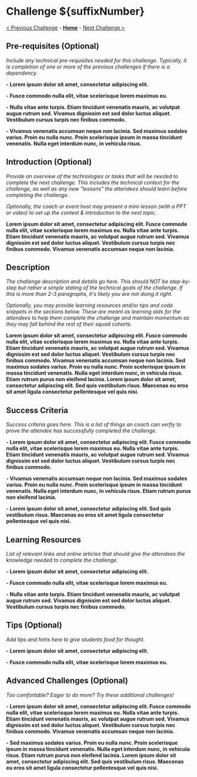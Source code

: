 # Challenge ${suffixNumber}

<!-- REPLACE_ME ${navigationLine} (remove this from your MD files if you are writing them manually, this is for the automation script) REPLACE_ME -->

<!-- REMOVE_ME (this section will be removed by the automation script) -->
[< Previous Challenge](./Challenge-01.md) - **[Home](../README.md)** - [Next Challenge >](./Challenge-03.md)
<!-- REMOVE_ME (this section will be removed by the automation script) -->

## Pre-requisites (Optional)

*Include any technical pre-requisites needed for this challenge.  Typically, it is completion of one or more of the previous challenges if there is a dependency.*

**- Lorem ipsum dolor sit amet, consectetur adipiscing elit.**

**- Fusce commodo nulla elit, vitae scelerisque lorem maximus eu.** 

**- Nulla vitae ante turpis. Etiam tincidunt venenatis mauris, ac volutpat augue rutrum sed. Vivamus dignissim est sed dolor luctus aliquet. Vestibulum cursus turpis nec finibus commodo.**

**- Vivamus venenatis accumsan neque non lacinia. Sed maximus sodales varius. Proin eu nulla nunc. Proin scelerisque ipsum in massa tincidunt venenatis. Nulla eget interdum nunc, in vehicula risus.**


## Introduction (Optional)

*Provide an overview of the technologies or tasks that will be needed to complete the next challenge.  This includes the technical context for the challenge, as well as any new "lessons" the attendees should learn before completing the challenge.*

*Optionally, the coach or event host may present a mini-lesson (with a PPT or video) to set up the context & introduction to the next topic.*

**Lorem ipsum dolor sit amet, consectetur adipiscing elit. Fusce commodo nulla elit, vitae scelerisque lorem maximus eu. Nulla vitae ante turpis. Etiam tincidunt venenatis mauris, ac volutpat augue rutrum sed. Vivamus dignissim est sed dolor luctus aliquet. Vestibulum cursus turpis nec finibus commodo. Vivamus venenatis accumsan neque non lacinia.**


## Description

*The challenge description and details go here.  This should NOT be step-by-step but rather a simple stating of the technical goals of the challenge.  If this is more than 2-3 paragraphs, it's likely you are not doing it right.*

*Optionally, you may provide learning resources and/or tips and code snippets in the sections below. These are meant  as learning aids for the attendees to help them complete the challenge and maintain momentum as they may fall behind the rest of their squad cohorts.*

**Lorem ipsum dolor sit amet, consectetur adipiscing elit. Fusce commodo nulla elit, vitae scelerisque lorem maximus eu. Nulla vitae ante turpis. Etiam tincidunt venenatis mauris, ac volutpat augue rutrum sed. Vivamus dignissim est sed dolor luctus aliquet. Vestibulum cursus turpis nec finibus commodo. Vivamus venenatis accumsan neque non lacinia. Sed maximus sodales varius. Proin eu nulla nunc. Proin scelerisque ipsum in massa tincidunt venenatis. Nulla eget interdum nunc, in vehicula risus. Etiam rutrum purus non eleifend lacinia. Lorem ipsum dolor sit amet, consectetur adipiscing elit. Sed quis vestibulum risus. Maecenas eu eros sit amet ligula consectetur pellentesque vel quis nisi.**


## Success Criteria

*Success criteria goes here. This is a list of things an coach can verfiy to prove the attendee has successfully completed the challenge.*

**- Lorem ipsum dolor sit amet, consectetur adipiscing elit. Fusce commodo nulla elit, vitae scelerisque lorem maximus eu. Nulla vitae ante turpis. Etiam tincidunt venenatis mauris, ac volutpat augue rutrum sed. Vivamus dignissim est sed dolor luctus aliquet. Vestibulum cursus turpis nec finibus commodo.**

**- Vivamus venenatis accumsan neque non lacinia. Sed maximus sodales varius. Proin eu nulla nunc. Proin scelerisque ipsum in massa tincidunt venenatis. Nulla eget interdum nunc, in vehicula risus. Etiam rutrum purus non eleifend lacinia.**

**- Lorem ipsum dolor sit amet, consectetur adipiscing elit. Sed quis vestibulum risus. Maecenas eu eros sit amet ligula consectetur pellentesque vel quis nisi.**


## Learning Resources

*List of relevant links and online articles that should give the attendees the knowledge needed to complete the challenge.*

**- Lorem ipsum dolor sit amet, consectetur adipiscing elit.**

**- Fusce commodo nulla elit, vitae scelerisque lorem maximus eu.** 

**- Nulla vitae ante turpis. Etiam tincidunt venenatis mauris, ac volutpat augue rutrum sed. Vivamus dignissim est sed dolor luctus aliquet. Vestibulum cursus turpis nec finibus commodo.**


## Tips (Optional)

*Add tips and hints here to give students food for thought.*

**- Lorem ipsum dolor sit amet, consectetur adipiscing elit.**

**- Fusce commodo nulla elit, vitae scelerisque lorem maximus eu.** 


## Advanced Challenges (Optional)

*Too comfortable?  Eager to do more?  Try these additional challenges!*

**- Lorem ipsum dolor sit amet, consectetur adipiscing elit. Fusce commodo nulla elit, vitae scelerisque lorem maximus eu. Nulla vitae ante turpis. Etiam tincidunt venenatis mauris, ac volutpat augue rutrum sed. Vivamus dignissim est sed dolor luctus aliquet. Vestibulum cursus turpis nec finibus commodo. Vivamus venenatis accumsan neque non lacinia.**

**- Sed maximus sodales varius. Proin eu nulla nunc. Proin scelerisque ipsum in massa tincidunt venenatis. Nulla eget interdum nunc, in vehicula risus. Etiam rutrum purus non eleifend lacinia. Lorem ipsum dolor sit amet, consectetur adipiscing elit. Sed quis vestibulum risus. Maecenas eu eros sit amet ligula consectetur pellentesque vel quis nisi.**

